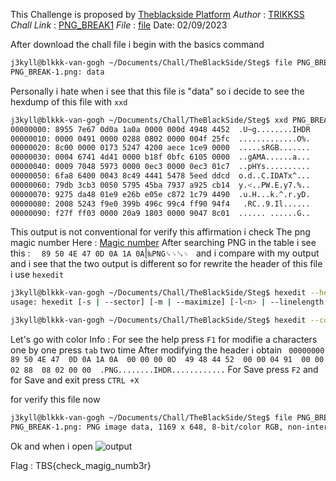 This Challenge is proposed by [Theblackside Platform](https://theblackside.fr) 
*Author* : [TRIKKSS](https://twitter.com/0xTRIKKSS) 
*Chall Link* : [PNG_BREAK1](https://theblackside.fr/challenges/steganographie/PNG_BREAK-1) 
*File* : [file](http://tbsctf.fr/steganographie/PNG_BREAK-1.png) 
Date: 02/09/2023

After download the chall file i begin with the basics command 
```bash
j3kyll@blkkk-van-gogh ~/Documents/Chall/TheBlackSide/Steg$ file PNG_BREAK-1.png                                                 
PNG_BREAK-1.png: data
```
Personally i hate when i see that this file is "data" so i decide to see the hexdump of  this file with `xxd` 
```bash
j3kyll@blkkk-van-gogh ~/Documents/Chall/TheBlackSide/Steg$ xxd PNG_BREAK-1.png|head                                      127 ↵  
00000000: 8955 7e67 0d0a 1a0a 0000 000d 4948 4452  .U~g........IHDR
00000010: 0000 0491 0000 0288 0802 0000 004f 25fc  .............O%.
00000020: 8c00 0000 0173 5247 4200 aece 1ce9 0000  .....sRGB.......
00000030: 0004 6741 4d41 0000 b18f 0bfc 6105 0000  ..gAMA......a...
00000040: 0009 7048 5973 0000 0ec3 0000 0ec3 01c7  ..pHYs..........
00000050: 6fa8 6400 0043 8c49 4441 5478 5eed ddcd  o.d..C.IDATx^...
00000060: 79db 3cb3 0050 5795 45ba 7937 a925 cb14  y.<..PW.E.y7.%..
00000070: 9275 da48 01e9 e26b e05e c872 1c79 4490  .u.H...k.^.r.yD.
00000080: 2008 5243 f9e0 399b 496c 99c4 ff90 94f4   .RC..9.Il......
00000090: f27f ff03 0000 20a9 1803 0000 9047 8c01  ...... ......G..
```

This output is not conventional for verify this affirmation i check The png magic number 
Here : [Magic number](https://en.wikipedia.org/wiki/List_of_file_signatures) 
After searching PNG in the table i see this : 
`  89 50 4E 47 0D 0A 1A 0A`|`‰PNG␍␊␚␊ ` 
and i compare with my output and i see that the two output is different so for rewrite the header of this file i use `hexedit`

```bash
j3kyll@blkkk-van-gogh ~/Documents/Chall/TheBlackSide/Steg$ hexedit --help                                                       
usage: hexedit [-s | --sector] [-m | --maximize] [-l<n> | --linelength <n>] [--color] [-h | --help] filename
```

```bash 
j3kyll@blkkk-van-gogh ~/Documents/Chall/TheBlackSide/Steg$ hexedit --color PNG_BREAK-1.png
```
Let's go with color 
Info : For see the help press `F1` for modifie a characters one by one press `tab` two time
After modifying the header i obtain 
` 00000000   89 50 4E 47  0D 0A 1A 0A  00 00 00 0D  49 48 44 52  00 00 04 91  00 00 02 88  08 02 00 00  .PNG........IHDR............`
For Save press `F2` and for Save and exit press `CTRL +X` 

for verify this file now 
```bash 
j3kyll@blkkk-van-gogh ~/Documents/Chall/TheBlackSide/Steg$ file PNG_BREAK-1.png                                                 
PNG_BREAK-1.png: PNG image data, 1169 x 648, 8-bit/color RGB, non-interlaced
```
Ok and when i open 
![output](./img/output-break.png) 

Flag :  TBS{check_magig_numb3r}  
